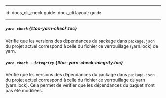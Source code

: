 * * *

id: docs_cli_check guide: docs_cli layout: guide

* * *

##### `yarn check` [](#toc-yarn-check){#toc-yarn-check.toc}

Vérifie que les versions des dépendances du package dans `package.json` du projet actuel correspond à celle du fichier de verrouillage (yarn.lock) de yarn.

##### `yarn check --integrity` [](#toc-yarn-check-integrity){#toc-yarn-check-integrity.toc}

Vérifie que les versions des dépendances du package dans `package.json` du projet actuel correspond à celle du fichier de verrouillage de yarn (yarn.lock). Cela permet de vérifier que les dépendances du paquet n’ont pas été modifiées.